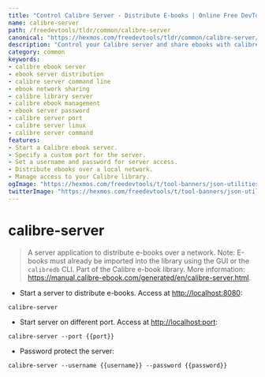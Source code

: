 ```yaml
---
title: "Control Calibre Server - Distribute E-books | Online Free DevTools by Hexmos"
name: calibre-server
path: /freedevtools/tldr/common/calibre-server
canonical: "https://hexmos.com/freedevtools/tldr/common/calibre-server/"
description: "Control your Calibre server and share ebooks with calibre-server. Manage ebook distribution over a network with ease. Free online tool, no registration required."
category: common
keywords:
- calibre ebook server
- ebook server distribution
- calibre server command line
- ebook network sharing
- calibre library server
- calibre ebook management
- ebook server password
- calibre server port
- calibre server linux
- calibre server command
features:
- Start a Calibre ebook server.
- Specify a custom port for the server.
- Set a username and password for server access.
- Distribute ebooks over a local network.
- Manage access to your Calibre library.
ogImage: "https://hexmos.com/freedevtools/t/tool-banners/json-utilities-banner.png"
twitterImage: "https://hexmos.com/freedevtools/t/tool-banners/json-utilities-banner.png"
---
```


# calibre-server

> A server application to distribute e-books over a network.
> Note: E-books must already be imported into the library using the GUI or the `calibredb` CLI.
> Part of the Calibre e-book library.
> More information: <https://manual.calibre-ebook.com/generated/en/calibre-server.html>.

- Start a server to distribute e-books. Access at <http://localhost:8080>:

`calibre-server`

- Start server on different port. Access at <http://localhost:port>:

`calibre-server --port {{port}}`

- Password protect the server:

`calibre-server --username {{username}} --password {{password}}`
